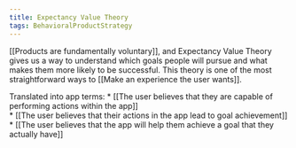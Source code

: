 ```yaml
---
title: Expectancy Value Theory
tags: BehavioralProductStrategy
---
```

[[Products are fundamentally voluntary]], and Expectancy Value Theory gives us a way to understand which goals people will pursue and what makes them more likely to be successful. This theory is one of the most straightforward ways to [[Make an experience the user wants]].

Translated into app terms:
	* [[The user believes that they are capable of performing actions within the app]]  
	* [[The user believes that their actions in the app lead to goal achievement]]
	* [[The user believes that the app will help them achieve a goal that they actually have]]